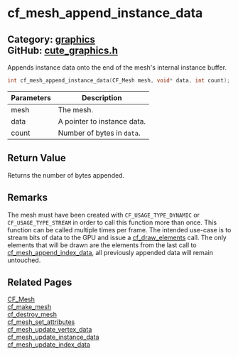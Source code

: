 [](../header.md ':include')

# cf_mesh_append_instance_data

Category: [graphics](https://github.com/RandyGaul/cute_framework/blob/master/docs/api_reference?id=graphics)  
GitHub: [cute_graphics.h](https://github.com/RandyGaul/cute_framework/blob/master/include/cute_graphics.h)  
---

Appends instance data onto the end of the mesh's internal instance buffer.

```cpp
int cf_mesh_append_instance_data(CF_Mesh mesh, void* data, int count);
```

Parameters | Description
--- | ---
mesh | The mesh.
data | A pointer to instance data.
count | Number of bytes in `data`.

## Return Value

Returns the number of bytes appended.

## Remarks

The mesh must have been created with `CF_USAGE_TYPE_DYNAMIC` or `CF_USAGE_TYPE_STREAM` in order
to call this function more than once. This function can be called multiple times per frame. The
intended use-case is to stream bits of data to the GPU and issue a [cf_draw_elements](https://github.com/RandyGaul/cute_framework/blob/master/docs/graphics/cf_draw_elements.md) call. The
only elements that will be drawn are the elements from the last call to [cf_mesh_append_index_data](https://github.com/RandyGaul/cute_framework/blob/master/docs/graphics/cf_mesh_append_index_data.md),
all previously appended data will remain untouched.

## Related Pages

[CF_Mesh](https://github.com/RandyGaul/cute_framework/blob/master/docs/graphics/cf_mesh.md)  
[cf_make_mesh](https://github.com/RandyGaul/cute_framework/blob/master/docs/graphics/cf_make_mesh.md)  
[cf_destroy_mesh](https://github.com/RandyGaul/cute_framework/blob/master/docs/graphics/cf_destroy_mesh.md)  
[cf_mesh_set_attributes](https://github.com/RandyGaul/cute_framework/blob/master/docs/graphics/cf_mesh_set_attributes.md)  
[cf_mesh_update_vertex_data](https://github.com/RandyGaul/cute_framework/blob/master/docs/graphics/cf_mesh_update_vertex_data.md)  
[cf_mesh_update_instance_data](https://github.com/RandyGaul/cute_framework/blob/master/docs/graphics/cf_mesh_update_instance_data.md)  
[cf_mesh_update_index_data](https://github.com/RandyGaul/cute_framework/blob/master/docs/graphics/cf_mesh_update_index_data.md)  
